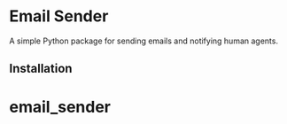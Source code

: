 # Email Sender

A simple Python package for sending emails and notifying human agents.

## Installation

# email_sender
